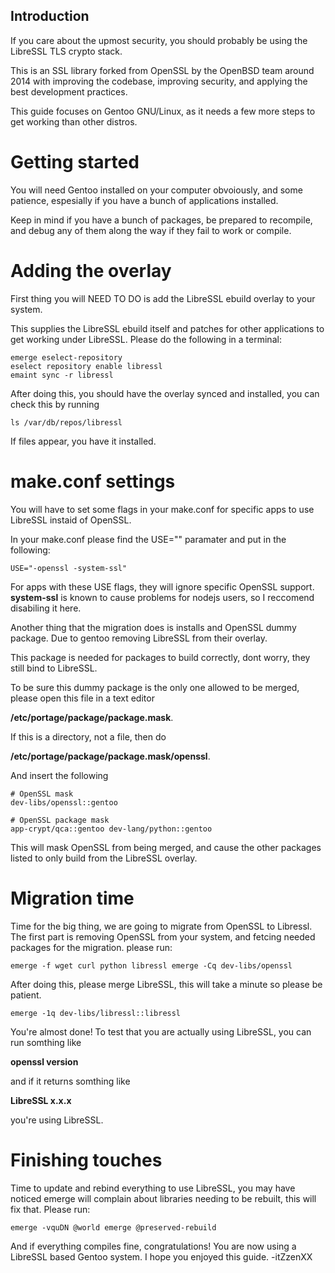 ## Introduction

If you care about the upmost security, you should probably be using the
LibreSSL TLS crypto stack. 

This is an SSL library forked from OpenSSL by the OpenBSD team around 2014
with improving the codebase, improving security, and applying the best
development practices. 

This guide focuses on Gentoo GNU/Linux, as it needs a few more steps to get
working than other distros.

# Getting started

You will need Gentoo installed on your computer obvoiously, and some
patience, espesially if you have a bunch of applications installed. 

Keep in mind if you have a bunch of packages, be prepared to recompile, and
debug any of them along the way if they fail to work or compile. 

# Adding the overlay

First thing you will NEED TO DO is add the LibreSSL ebuild overlay to your
system. 

This supplies the LibreSSL ebuild itself and patches for other applications
to get working under LibreSSL. Please do the following in a terminal:

~~~
emerge eselect-repository 
eselect repository enable libressl 
emaint sync -r libressl 
~~~

After doing this, you should have the overlay synced and installed, you can
check this by running

~~~ 
ls /var/db/repos/libressl 
~~~

If files appear, you have it installed.

# make.conf settings

You will have to set some flags in your make.conf for specific apps to use
LibreSSL instaid of OpenSSL. 

In your make.conf please find the USE="" paramater and put in the
following:

~~~ 
USE="-openssl -system-ssl" 
~~~

For apps with these USE flags, they will ignore specific OpenSSL support.
**system-ssl** is known to cause problems for nodejs users, so I reccomend
disabiling it here.

Another thing that the migration does is installs and OpenSSL dummy
package. Due to gentoo removing LibreSSL from their overlay. 

This package is needed for packages to build correctly, dont worry, they
still bind to LibreSSL. 

To be sure this dummy package is the only one allowed to be merged, please
open this file in a text editor

**/etc/portage/package/package.mask**. 

If this is a directory, not a file, then do 

**/etc/portage/package/package.mask/openssl**. 

And insert the following

~~~
# OpenSSL mask
dev-libs/openssl::gentoo

# OpenSSL package mask
app-crypt/qca::gentoo dev-lang/python::gentoo 
~~~

This will mask OpenSSL from being merged, and cause the other packages
listed to only build from the LibreSSL overlay.  

# Migration time

Time for the big thing, we are going to migrate from OpenSSL to Libressl.
The first part is removing OpenSSL from your system, and fetcing needed
packages for the migration. please run:

~~~
emerge -f wget curl python libressl emerge -Cq dev-libs/openssl 
~~~

After doing this, please merge LibreSSL, this will take a minute so please
be patient.

~~~ 
emerge -1q dev-libs/libressl::libressl 
~~~

You're almost done! To test that you are actually using LibreSSL, you can
run somthing like 

**openssl version** 

and if it returns somthing like 

**LibreSSL x.x.x**

you're using LibreSSL.

# Finishing touches

Time to update and rebind everything to use LibreSSL, you may have noticed
emerge will complain about libraries needing to be rebuilt, this will fix
that.  Please run:

~~~ 
emerge -vquDN @world emerge @preserved-rebuild 
~~~

And if everything compiles fine, congratulations! You are now using a
LibreSSL based Gentoo system. I hope you enjoyed this guide. -itZzenXX
